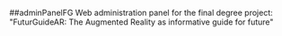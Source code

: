 ##adminPanelFG
Web administration panel for the final degree project: "FuturGuideAR: The Augmented Reality as informative guide for future"
